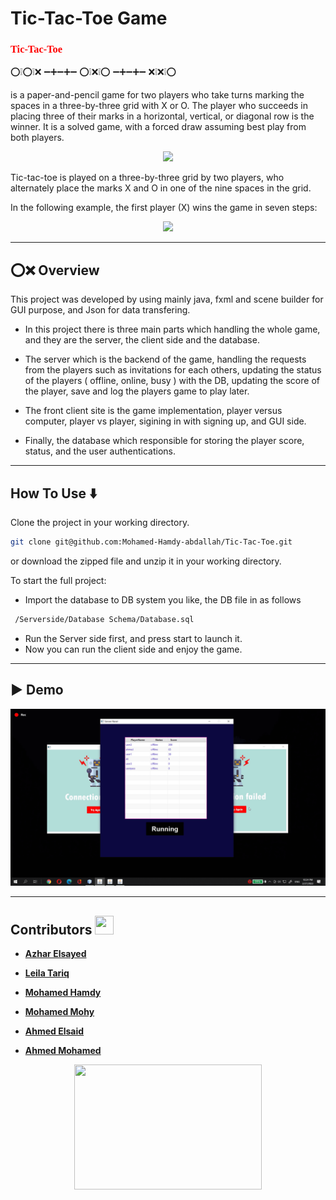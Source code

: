 # **Tic-Tac-Toe Game**

**<h3 style="color:Red; font-family:tahoma;">Tic-Tac-Toe</h3>**

⁣⭕❕⭕❕❌
➖➕➖➕➖
⭕❕⁣❌❕⭕
➖➕➖➕➖
❌❕❌❕⭕

is a paper-and-pencil game for two players who take turns marking the spaces in a three-by-three grid with X or O. The player who succeeds in placing three of their marks in a horizontal, vertical, or diagonal row is the winner. It is a solved game, with a forced draw assuming best play from both players.

<p align="center">
<img src="https://upload.wikimedia.org/wikipedia/commons/3/32/Tic_tac_toe.svg"/>
</p>

Tic-tac-toe is played on a three-by-three grid by two players, who alternately place the marks X and O in one of the nine spaces in the grid.

In the following example, the first player (X) wins the game in seven steps:

<p align="center">
<img src="https://upload.wikimedia.org/wikipedia/commons/1/1b/Tic-tac-toe-game-1.svg"/>
</p>

---

## ⭕❌ Overview

This project was developed by using mainly java, fxml and scene builder for GUI purpose, and Json for data transfering.

- In this project there is three main parts which handling the whole game, and they are the server, the client side and the database.

- The server which is the backend of the game, handling the requests from the players such as invitations for each others, updating the status of the players ( offline, online, busy ) with the DB, updating the score of the player, save and log the players game to play later.

- The front client site is the game implementation, player versus computer, player vs player, sigining in with signing up, and GUI side.

- Finally, the database which responsible for storing the player score, status, and the user authentications.

---

## How To Use ⬇️

Clone the project in your working directory.

```bash
git clone git@github.com:Mohamed-Hamdy-abdallah/Tic-Tac-Toe.git
```

or download the zipped file and unzip it in your working directory.

To start the full project:

- Import the database to DB system you like, the DB file in as follows

```diff
 /Serverside/Database Schema/Database.sql
```

- Run the Server side first, and press start to launch it.
- Now you can run the client side and enjoy the game.

---

## ▶️ Demo

![demo](/Demo/tic-tac-toe-demo.gif)

---

## Contributors <img src="https://emojipedia-us.s3.amazonaws.com/source/skype/295/hot-beverage_2615.png" height = "30px" width = "30px"/>

- **[Azhar Elsayed](https://github.com/AzharElamyr)**

- **[Leila Tariq](https://github.com/leila672)**

- **[Mohamed Hamdy](https://github.com/Mohamed-Hamdy-abdallah)**

- **[Mohamed Mohy](https://github.com/Mohy-dev)**

- **[Ahmed Elsaid](https://github.com/AhmedOkila)**

- **[Ahmed Mohamed](https://github.com/ahmedshokry426)**

<p align="center">
<img src="https://media.giphy.com/media/mvyyH8p7uez7z6pwyX/giphy.gif" height = "200px" width = "300px"/></p>
